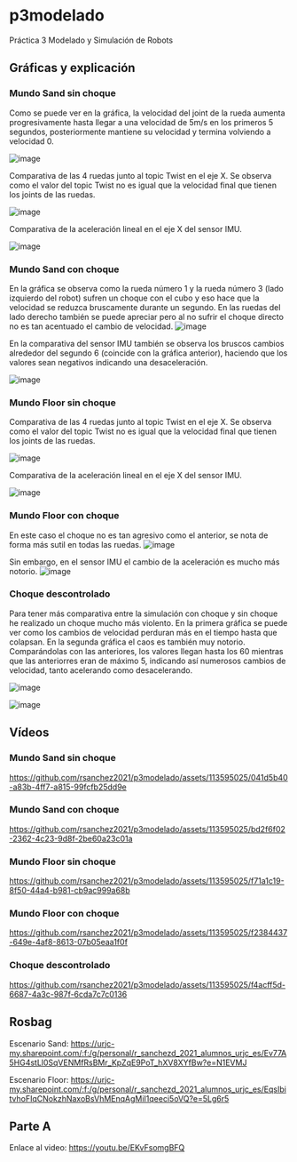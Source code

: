 # p3modelado
Práctica 3 Modelado y Simulación de Robots


## **Gráficas y explicación**

### Mundo Sand sin choque

Como se puede ver en la gráfica, la velocidad del joint de la rueda aumenta progresivamente hasta llegar a una velocidad de 5m/s en los primeros 5 segundos, posteriormente mantiene su velocidad y termina volviendo a velocidad 0. 

![image](https://github.com/rsanchez2021/p3modelado/assets/113595025/50f4f423-4600-4d02-b8eb-83a50141b451)

Comparativa de las 4 ruedas junto al topic Twist en el eje X. Se observa como el valor del topic Twist no es igual que la velocidad final que tienen los joints de las ruedas.

![image](https://github.com/rsanchez2021/p3modelado/assets/113595025/53c7aeab-11be-4d5e-ac25-14b307801dec)

Comparativa de la aceleración lineal en el eje X del sensor IMU. 

![image](https://github.com/rsanchez2021/p3modelado/assets/113595025/1a45bf2c-c034-487b-9803-35f348cbc74a)


### Mundo Sand con choque

En la gráfica se observa como la rueda número 1 y la rueda número 3 (lado izquierdo del robot) sufren un choque con el cubo y eso hace que la velocidad se reduzca bruscamente durante un segundo. En las ruedas del lado derecho también se puede apreciar pero al no sufrir el choque directo no es tan acentuado el cambio de velocidad.
![image](https://github.com/rsanchez2021/p3modelado/assets/113595025/cc41bcb3-c945-4fb5-98c9-f1ac2991d818)


En la comparativa del sensor IMU también se observa los bruscos cambios alrededor del segundo 6 (coincide con la gráfica anterior), haciendo que los valores sean negativos indicando una desaceleración. 

![image](https://github.com/rsanchez2021/p3modelado/assets/113595025/479868eb-dfd0-4e15-bba6-9d68c3505ea9)



### Mundo Floor sin choque

Comparativa de las 4 ruedas junto al topic Twist en el eje X. Se observa como el valor del topic Twist no es igual que la velocidad final que tienen los joints de las ruedas.

![image](https://github.com/rsanchez2021/p3modelado/assets/113595025/d1b24770-c124-4c0b-8da0-7baea6e6a149)

Comparativa de la aceleración lineal en el eje X del sensor IMU. 

![image](https://github.com/rsanchez2021/p3modelado/assets/113595025/86f20b7f-d9d2-4c27-9084-bb8ecc5cd808)



### Mundo Floor con choque

En este caso el choque no es tan agresivo como el anterior, se nota de forma más sutil en todas las ruedas. 
![image](https://github.com/rsanchez2021/p3modelado/assets/113595025/3c519af7-d7e1-46c2-8223-e4c8ec7b3699)


Sin embargo, en el sensor IMU el cambio de la aceleración es mucho más notorio.
![image](https://github.com/rsanchez2021/p3modelado/assets/113595025/bc646f25-143c-4d3a-bc5d-67db499af8a4)


### Choque descontrolado
Para tener más comparativa entre la simulación con choque y sin choque he realizado un choque mucho más violento. En la primera gráfica se puede ver como los cambios de velocidad perduran más en el tiempo hasta que colapsan. En la segunda gráfica el caos es también muy notorio. Comparándolas con las anteriores, los valores llegan hasta los 60 mientras que las anteriorres eran de máximo 5, indicando así numerosos cambios de velocidad, tanto acelerando como desacelerando.

![image](https://github.com/rsanchez2021/p3modelado/assets/113595025/a6f139bf-fab3-4883-b854-893ca6457f65)

![image](https://github.com/rsanchez2021/p3modelado/assets/113595025/a01edf6f-9497-46ad-93da-18a941ca39b4)


## **Vídeos**

### Mundo Sand sin choque

https://github.com/rsanchez2021/p3modelado/assets/113595025/041d5b40-a83b-4ff7-a815-99fcfb25dd9e


### Mundo Sand con choque

https://github.com/rsanchez2021/p3modelado/assets/113595025/bd2f6f02-2362-4c23-9d8f-2be60a23c01a


### Mundo Floor sin choque

https://github.com/rsanchez2021/p3modelado/assets/113595025/f71a1c19-8f50-44a4-b981-cb9ac999a68b


### Mundo Floor con choque

https://github.com/rsanchez2021/p3modelado/assets/113595025/f2384437-649e-4af8-8613-07b05eaa1f0f

### Choque descontrolado

https://github.com/rsanchez2021/p3modelado/assets/113595025/f4acff5d-6687-4a3c-987f-6cda7c7c0136

## **Rosbag**

Escenario Sand: https://urjc-my.sharepoint.com/:f:/g/personal/r_sanchezd_2021_alumnos_urjc_es/Ev77A5HG4stLl0SqVENMfRsBMr_KpZqE9PoT_hXV8XYfBw?e=N1EVMJ

Escenario Floor: https://urjc-my.sharepoint.com/:f:/g/personal/r_sanchezd_2021_alumnos_urjc_es/EqsIbitvhoFIqCNokzhNaxoBsVhMEnqAgMiI1qeeci5oVQ?e=5Lg6r5

## **Parte A**

Enlace al video: https://youtu.be/EKvFsomgBFQ





